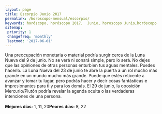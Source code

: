 ```yaml
---
layout: page
title: Escorpio Junio 2017 
permalink: /horoscopo-mensual/escorpio/
keywords: horóscopo, horóscopo 2017,  Junio, horoscopo Junio,horóscopo esperanza gracia, horoscop, horóscopos gratis, horoscopo escorpio, horoscopo escorpio 2017, Tarot, Astrologia, Zodíaco, escorpio, horoscopo gratis, horoscopo del mes 
sitemap:
 priority: 1
 changefreq: 'monthly'
 lastmod: '2017-06-01'
---
```


 Una preocupación monetaria o material podría surgir cerca de la Luna Nueva del 9 de junio. No se verá ni sonará simple, pero lo será. No dejes que las opiniones de otras personas enturbien tus aguas mentales. Puedes hacerlo. La Luna Nueva del 23 de junio te abre la puerta a un rol mucho más grande en un mundo mucho más grande. Puede que estés reticente a avanzar y tomar tu lugar, pero podrás hacer y decir cosas fantásticas e impresionantes para ti y para los demás. El 29 de junio, la oposición Mercurio/Plutón podría revelar la agenda oculta o las verdaderas intenciones de una persona.<br><br><b>Mejores días:</b> 1, 11, 20<b>Peores días:</b> 8, 22
